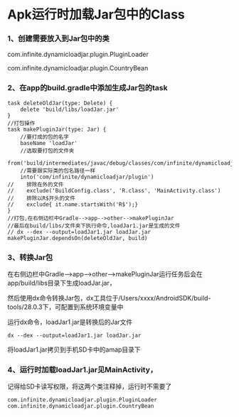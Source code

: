 # Apk运行时加载Jar包中的Class


### 1、创建需要放入到Jar包中的类
com.infinite.dynamicloadjar.plugin.PluginLoader

com.infinite.dynamicloadjar.plugin.CountryBean

### 2、在app的build.gradle中添加生成Jar包的task
```
task deleteOldJar(type: Delete) {
    delete 'build/libs/loadJar.jar'
}
//打包操作
task makePluginJar(type: Jar) {
    //要打成的包的名字
    baseName 'loadJar'
    //选取要打包的文件夹
    from('build/intermediates/javac/debug/classes/com/infinite/dynamicloadjar/plugin/')
    //需要跟实际类的包名路径一样
    into('com/infinite/dynamicloadjar/plugin')
//    排除在外的文件
//    exclude('BuildConfig.class', 'R.class', 'MainActivity.class')
//    排除以R$开头的文件
//    exclude{ it.name.startsWith('R$');}
}
//打包,在右侧边栏中Gradle-->app-->other-->makePluginJar
//最后在build/libs/文件夹下执行命令,loadJar1.jar是生成的文件
// dx --dex --output=loadJar1.jar loadJar.jar
makePluginJar.dependsOn(deleteOldJar, build)
```

### 3、转换Jar包
在右侧边栏中Gradle-->app-->other-->makePluginJar运行任务后会在app/build/libs目录下生成loadJar.jar，

然后使用dx命令转换Jar包，dx工具位于/Users/xxxx/AndroidSDK/build-tools/28.0.3下，可配置到系统环境变量中

运行dx命令，loadJar1.jar是转换后的Jar文件
```
dx --dex --output=loadJar1.jar loadJar.jar
```
将loadJar1.jar拷贝到手机SD卡中的amap目录下

### 4、运行时加载loadJar1.jar见MainActivity，
记得给SD卡读写权限，将这两个类注释掉，运行时不需要了
```
com.infinite.dynamicloadjar.plugin.PluginLoader
com.infinite.dynamicloadjar.plugin.CountryBean
```